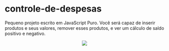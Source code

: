 # controle-de-despesas
Pequeno projeto escrito em JavaScript Puro. Você será capaz de inserir produtos e seus valores, remover esses produtos, e ver um cálculo de saldo positivo e negativo.

<p align="center">
  <img src="https://github.com/eduardotks/controle-de-despesas/blob/main/imagens/main.png">
</p>
